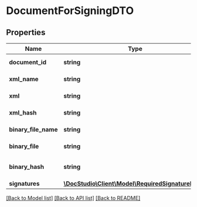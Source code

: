 # DocumentForSigningDTO

## Properties
Name | Type | Description | Notes
------------ | ------------- | ------------- | -------------
**document_id** | **string** | ID of document | [optional] 
**xml_name** | **string** | XML file name | [optional] 
**xml** | **string** | XML for signing | [optional] 
**xml_hash** | **string** | XML hash for signing | [optional] 
**binary_file_name** | **string** | Binary file name | [optional] 
**binary_file** | **string** | Binary file for signing | [optional] 
**binary_hash** | **string** | Binary file hash for signing | [optional] 
**signatures** | [**\DocStudio\Client\Model\RequiredSignatureDTO[]**](RequiredSignatureDTO.md) | Signatures | [optional] 

[[Back to Model list]](../../README.md#documentation-for-models) [[Back to API list]](../../README.md#documentation-for-api-endpoints) [[Back to README]](../../README.md)

